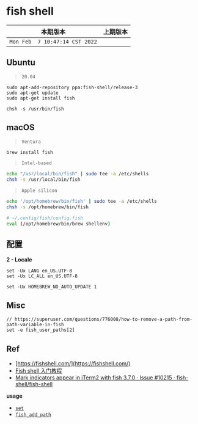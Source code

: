 # fish shell

|本期版本|上期版本
|:---:|:---:
`Mon Feb  7 10:47:14 CST 2022` | 

## Ubuntu

> `20.04`

```
sudo apt-add-repository ppa:fish-shell/release-3
sudo apt-get update
sudo apt-get install fish

chsh -s /usr/bin/fish
```

## macOS

> `Ventura`

```bash
brew install fish
```

> `Intel-based`

```bash
echo "/usr/local/bin/fish" | sudo tee -a /etc/shells
chsh -s /usr/local/bin/fish
```

> `Apple silicon`

```bash
echo '/opt/homebrew/bin/fish' | sudo tee -a /etc/shells
chsh -s /opt/homebrew/bin/fish

# ~/.config/fish/config.fish
eval (/opt/homebrew/bin/brew shellenv)
```

## 配置


**2 - Locale**

```
set -Ux LANG en_US.UTF-8
set -Ux LC_ALL en_US.UTF-8

set -Ux HOMEBREW_NO_AUTO_UPDATE 1
```

## Misc

```
// https://superuser.com/questions/776008/how-to-remove-a-path-from-path-variable-in-fish
set -e fish_user_paths[2]
```

## Ref

* [https://fishshell.com/](https://fishshell.com/)
* [Fish shell 入门教程](http://www.ruanyifeng.com/blog/2017/05/fish_shell.html)
* [Mark indicators appear in iTerm2 with fish 3.7.0 · Issue #10215 · fish-shell/fish-shell](https://github.com/fish-shell/fish-shell/issues/10215)

**usage**


* [`set`](https://fishshell.com/docs/current/cmds/set.html)
* [`fish_add_path`](https://fishshell.com/docs/current/cmds/fish_add_path.html)